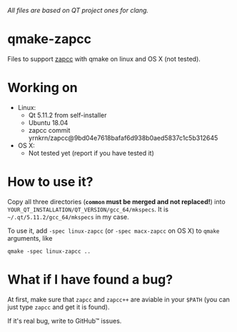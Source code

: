 *All files are based on QT project ones for clang.*

# qmake-zapcc
Files to support [zapcc](https://github.com/yrnkrn/zapcc) with qmake on linux and OS X (not tested).

# Working on

* Linux:
	* Qt 5.11.2 from self-installer
	* Ubuntu 18.04
	* zapcc commit yrnkrn/zapcc@9bd04e7618bafaf6d938b0aed5837c1c5b312645
* OS X:
	* Not tested yet (report if you have tested it)

# How to use it?

Copy all three directories (**`common` must be merged and not replaced!**) into `YOUR_QT_INSTALLATION/QT_VERSION/gcc_64/mkspecs`. 
It is `~/.qt/5.11.2/gcc_64/mkspecs` in my case.

To use it, add `-spec linux-zapcc` (or `-spec macx-zapcc` on OS X) to `qmake` arguments, like

	qmake -spec linux-zapcc ..

# What if I have found a bug?

At first, make sure that `zapcc` and `zapcc++` are aviable in your `$PATH` (you can just type `zapcc` and get it is found).

If it's real bug, write to GitHub™ issues.
